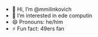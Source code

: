 - 👋 Hi, I’m @mmilinkovich
- 👀 I’m interested in ede computin
- 😄 Pronouns: he/him
- ⚡ Fun fact: 49ers fan

<!---
mmilinkovich/mmilinkovich is a ✨ special ✨ repository because its `README.md` (this file) appears on your GitHub profile.
You can click the Preview link to take a look at your changes.
--->
